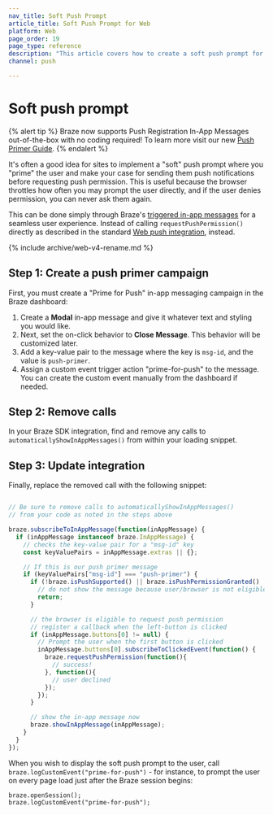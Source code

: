 ```yaml
---
nav_title: Soft Push Prompt
article_title: Soft Push Prompt for Web
platform: Web
page_order: 19
page_type: reference
description: "This article covers how to create a soft push prompt for your web application"
channel: push

---
```


# Soft push prompt

{% alert tip %}
Braze now supports Push Registration In-App Messages out-of-the-box with no coding required! To learn more visit our new [Push Primer Guide](https://www.braze.com/docs/user_guide/message_building_by_channel/push/push_primer_messages/).
{% endalert %}


It's often a good idea for sites to implement a "soft" push prompt where you "prime" the user and make your case for sending them push notifications before requesting push permission. This is useful because the browser throttles how often you may prompt the user directly, and if the user denies permission, you can never ask them again. 

This can be done simply through Braze's [triggered in-app messages]({{site.baseurl}}/developer_guide/platform_integration_guides/web/in-app_messaging/in-app_message_delivery/#trigger-types) for a seamless user experience. Instead of calling `requestPushPermission()` directly as described in the standard [Web push integration]({{site.baseurl}}/developer_guide/platform_integration_guides/web/push_notifications/integration/#step-2-browser-registration), instead.

{% include archive/web-v4-rename.md %}

## Step 1: Create a push primer campaign

First, you must create a "Prime for Push" in-app messaging campaign in the Braze dashboard:

1. Create a **Modal** in-app message and give it whatever text and styling you would like. 
2. Next, set the on-click behavior to **Close Message**. This behavior will be customized later.
3. Add a key-value pair to the message where the key is `msg-id`, and the value is `push-primer`.
4. Assign a custom event trigger action "prime-for-push" to the message. You can create the custom event manually from the dashboard if needed.

## Step 2: Remove calls

In your Braze SDK integration, find and remove any calls to `automaticallyShowInAppMessages()` from within your loading snippet.

## Step 3: Update integration

Finally, replace the removed call with the following snippet:

```javascript

// Be sure to remove calls to automaticallyShowInAppMessages() 
// from your code as noted in the steps above

braze.subscribeToInAppMessage(function(inAppMessage) {
  if (inAppMessage instanceof braze.InAppMessage) {
    // checks the key-value pair for a "msg-id" key
    const keyValuePairs = inAppMessage.extras || {};

    // If this is our push primer message
    if (keyValuePairs["msg-id"] === "push-primer") {
      if (!braze.isPushSupported() || braze.isPushPermissionGranted() || braze.isPushBlocked()) {
        // do not show the message because user/browser is not eligible
        return;
      }

      // the browser is eligible to request push permission
      // register a callback when the left-button is clicked
      if (inAppMessage.buttons[0] != null) {
        // Prompt the user when the first button is clicked
        inAppMessage.buttons[0].subscribeToClickedEvent(function() {
          braze.requestPushPermission(function(){
            // success!
          }, function(){
            // user declined
          });
        });
      }

      // show the in-app message now
      braze.showInAppMessage(inAppMessage);
    }
  }
});
```

When you wish to display the soft push prompt to the user, call `braze.logCustomEvent("prime-for-push")` - for instance, to prompt the user on every page load just after the Braze session begins:

```
braze.openSession();
braze.logCustomEvent("prime-for-push");
```
